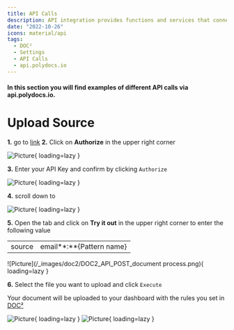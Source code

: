 ```yaml
---
title: API Calls
description: API integration provides functions and services that connect applications and processes. Here are examples of how to make API calls through api.polydocs.io.
date: "2022-10-26"
icons: material/api
tags:
  - DOC²
  - Settings
  - API Calls
  - api.polydocs.io
---
```


#### In this section you will find examples of different API calls via api.polydocs.io.

# Upload Source

**1.** go to [link](https://api.polydocs.io/docs)
**2.** Click on **Authorize** in the upper right corner

![Picture](/_images/doc2/admin_guides_doc2-api-authorize.png){ loading=lazy }

**3.** Enter your API Key and confirm by clicking `Authorize`

![Picture](/_images/doc2/admin_guides_doc2-api-authorize_key.png){ loading=lazy }

**4.** scroll down to 

![Picture](/_images/doc2/DOC2_API_POST_Process.png){ loading=lazy }

**5.** Open the tab and click on **Try it out** in the upper right corner to enter the following value

|          |                            |
|  ----    |          ------            |
|  source  |  email**:**{Pattern name}  |

![Picture](/_images/doc2/DOC2_API_POST_document process.png){ loading=lazy }

**6.** Select the file you want to upload and click `Execute`

Your document will be uploaded to your dashboard with the rules you set in [DOC²](https://app.polydocs.io/settings/classify-extract)

![Picture](/_images/doc2/DOC2_classification-rules_Pattern.png){ loading=lazy }
![Picture](/_images/doc2/DOC2_Uploaded-doc-on-dashboard.png){ loading=lazy }